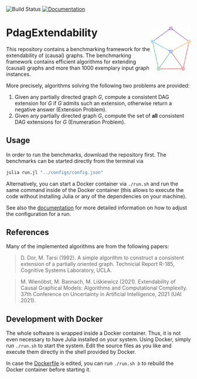![Build Status](https://travis-ci.com/Malte311/PdagExtendability.svg?token=peoMTzKpBjcCaX8BZgzt&branch=master)
[![Documentation](https://img.shields.io/badge/docs-latest-blue)](https://malte311.github.io/PdagExtendability/)

# PdagExtendability <img src="docs/src/assets/logo.svg" align="right" height="120">
This repository contains a benchmarking framework for the extendability of
(causal) graphs.
The benchmarking framework contains efficient algorithms for extending
(causal) graphs and more than 1000 exemplary input graph instances.

More precisely, algorithms solving the following two problems are provided:
1. Given any partially directed graph _G_, compute a consistent DAG extension
for _G_ if _G_ admits such an extension, otherwise return a negative answer
(Extension Problem).
2. Given any partially directed graph _G_, compute the set of **all** consistent
DAG extensions for _G_ (Enumeration Problem).

## Usage
In order to run the benchmarks, download the repository first.
The benchmarks can be started directly from the terminal via
```bash
julia run.jl "../configs/config.json"
```
Alternatively, you can start a Docker container via `./run.sh` and
run the same command inside of the Docker container (this allows to
execute the code without installing Julia or any of the dependencies on
your machine).

See also the [documentation](https://malte311.github.io/PdagExtendability/getting_started/)
for more detailed information on how to adjust the configuration for a run.

## References
Many of the implemented algorithms are from the following papers:

> D. Dor, M. Tarsi (1992).
> A simple algorithm to construct a consistent extension of a partially oriented graph.
> Technicial Report R-185, Cognitive Systems Laboratory, UCLA.

> M. Wienöbst, M. Bannach, M. Liśkiewicz (2021).
> Extendability of Causal Graphical Models: Algorithms and Computational Complexity.
> 37th Conference on Uncertainty in Artificial Intelligence, 2021 (UAI 2021).

## Development with Docker
The whole software is wrapped inside a Docker container. Thus, it is not even
necessary to have Julia installed on your system. Using Docker, simply run
`./run.sh` to start the system. Edit the source files as you like and execute
them directly in the shell provided by Docker.

In case the [Dockerfile](https://github.com/Malte311/PdagExtendability/blob/master/Dockerfile)
is edited, you can run `./run.sh b` to rebuild the Docker container
before starting it.
